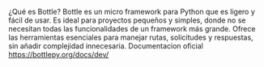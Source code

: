 ¿Qué es Bottle?
Bottle es un micro framework para Python que es ligero y fácil de usar. Es ideal para proyectos pequeños y simples, donde no se necesitan todas las funcionalidades de un framework más grande. Ofrece las herramientas esenciales para manejar rutas, solicitudes y respuestas, sin añadir complejidad innecesaria.
Documentacion oficial
https://bottlepy.org/docs/dev/